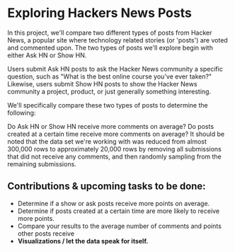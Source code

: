 # Exploring Hackers News Posts

In this project, we'll compare two different types of posts from Hacker News, a popular site where technology related stories (or 'posts') are voted and commented upon. The two types of posts we'll explore begin with either Ask HN or Show HN.

Users submit Ask HN posts to ask the Hacker News community a specific question, such as "What is the best online course you've ever taken?" Likewise, users submit Show HN posts to show the Hacker News community a project, product, or just generally something interesting.

We'll specifically compare these two types of posts to determine the following:

Do Ask HN or Show HN receive more comments on average?
Do posts created at a certain time receive more comments on average?
It should be noted that the data set we're working with was reduced from almost 300,000 rows to approximately 20,000 rows by removing all submissions that did not receive any comments, and then randomly sampling from the remaining submissions.


## Contributions & upcoming tasks to be done:
<ul>
  <li>Determine if a show or ask posts receive more points on average.</li>
  <li>Determine if posts created at a certain time are more likely to receive more points.</li>
  <li>Compare your results to the average number of comments and points other posts receive</li>
  <li><b>Visualizations / let the data speak for itself.</b></li>
</ul>
